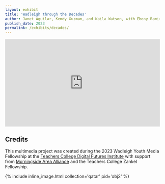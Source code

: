 ```yaml
---
layout: exhibit
title: 'Wadleigh through the Decades'
author: Janet Aguilar, Kendy Guzman, and Kaila Watson, with Ebony Ramirez, Shantal Sosa, and Leneir Taylor
publish_date: 2023
permalink: /exhibits/decades/
---
```


<!-- The block below controls the embedded video table -->

<div style="padding:56.25% 0 0 0;position:relative;"><iframe src="https://player.vimeo.com/video/913097597?badge=0&amp;autopause=0&amp;player_id=0&amp;app_id=58479" frameborder="0" allow="autoplay; fullscreen; picture-in-picture" style="position:absolute;top:0;left:0;width:100%;height:100%;" title="Wadleigh120_Decades"></iframe></div><script src="https://player.vimeo.com/api/player.js"></script>


## Credits

This multimedia project was created during the 2023 Wadleigh Youth Media Fellowship at the [Teachers College Digital Futures Institute](https://www.tc.columbia.edu/digitalfuturesinstitute/) with support from [Morningside Area Alliance](https://morningside-alliance.org/) and the Teachers College Zankel Fellowship. 


{% include inline_image.html collection='qatar' pid='obj2' %}